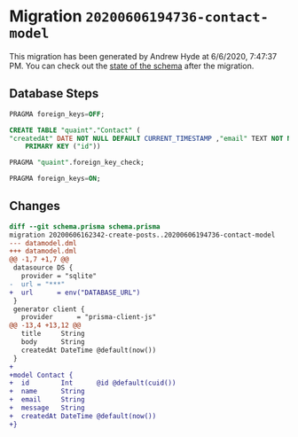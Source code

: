 # Migration `20200606194736-contact-model`

This migration has been generated by Andrew Hyde at 6/6/2020, 7:47:37 PM.
You can check out the [state of the schema](./schema.prisma) after the migration.

## Database Steps

```sql
PRAGMA foreign_keys=OFF;

CREATE TABLE "quaint"."Contact" (
"createdAt" DATE NOT NULL DEFAULT CURRENT_TIMESTAMP ,"email" TEXT NOT NULL  ,"id" INTEGER NOT NULL  ,"message" TEXT NOT NULL  ,"name" TEXT NOT NULL  ,
    PRIMARY KEY ("id"))

PRAGMA "quaint".foreign_key_check;

PRAGMA foreign_keys=ON;
```

## Changes

```diff
diff --git schema.prisma schema.prisma
migration 20200606162342-create-posts..20200606194736-contact-model
--- datamodel.dml
+++ datamodel.dml
@@ -1,7 +1,7 @@
 datasource DS {
   provider = "sqlite"
-  url = "***"
+  url      = env("DATABASE_URL")
 }
 generator client {
   provider      = "prisma-client-js"
@@ -13,4 +13,12 @@
   title     String
   body      String
   createdAt DateTime @default(now())
 }
+
+model Contact {
+  id        Int      @id @default(cuid())
+  name      String
+  email     String
+  message   String
+  createdAt DateTime @default(now())
+}
```


